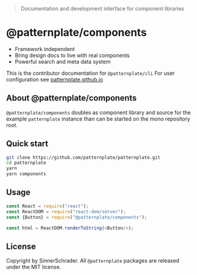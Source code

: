 > Documentation and development interface for component libraries

# @patternplate/components

* Framework independent
* Bring design docs to live with real components
* Powerful search and meta data system

This is the contributor documentation for `@patternplate/cli`
For user configuration see [patternplate.github.io](https://patternplate.github.io)

## About @patternplate/components

`@patternplate/components` doubles as component library and source for the example `patternplate` instance
than can be started on the mono repository root.

## Quick start

```sh
git clone https://github.com/patternplate/patternplate.git
cd patternplate
yarn
yarn components
```

## Usage

```js
const React = require("react");
const ReactDOM = require("react-dom/server");
const {Button} = require("@patternplate/components");

const html = ReactDOM.renderToString(<Button/>);
```

## License

Copyright by SinnerSchrader. All `@patternplate` packages are released under the MIT license.

